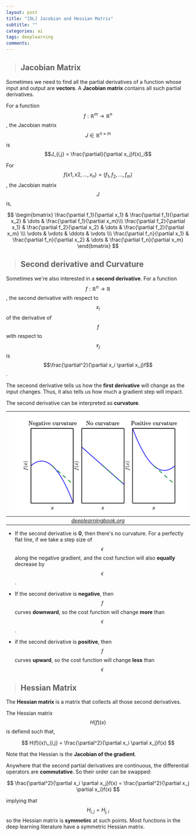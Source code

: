 ```yaml
---
layout: post
title: "[DL] Jacobian and Hessian Matrix"
subtitle: ""
categories: ai
tags: deeplearning
comments:
---
```


> ## Jacobian Matrix

Sometimes we need to find all the partial derivatives of a function whose input and output are **vectors**. A **Jacobian matrix** contains all such partial derivatives.

For a function $$f : \mathbb{R}^m \rightarrow \mathbb{R}^n$$, the Jacobian matrix $$J \in \mathbb{R}^{n \times m}$$ is $$J_{i,j} = \frac{\partial}{\partial x_j}f(x)_i$$

For $$f(x1,x2, ..., x_n) = (f_1, f_2, ..., f_m)$$, the Jacobian matrix $$J$$ is,

$$
\begin{bmatrix}
\frac{\partial f_1}{\partial x_1} & \frac{\partial f_1}{\partial x_2} & \dots & \frac{\partial f_1}{\partial x_m}\\\ \frac{\partial f_2}{\partial x_1} & \frac{\partial f_2}{\partial x_2} & \dots & \frac{\partial f_2}{\partial x_m} \\\ \vdots & \vdots & \ddots & \vdots \\\ \frac{\partial f_n}{\partial x_1} & \frac{\partial f_n}{\partial x_2} & \dots & \frac{\partial f_n}{\partial x_m}
\end{bmatrix}
$$

> ## Second derivative and Curvature

Sometimes we're also interested in a **second derivative**. For a function $$f: \mathbb{R}^n \rightarrow \mathbb{R}$$, the second derivative with respect to $$x_i$$ of the derivative of $$f$$ with respect to $$x_j$$ is $$\frac{\partial^2}{\partial x_i \partial x_j}f$$.

The seceond derivative tells us how the **first derivative** will change as the input changes. Thus, it also tells us how much a gradient step will impact.

The second derivative can be interpreted as **curvature**.

|                      ![joint](/assets/img/DL/grad4.png)                       |
| :---------------------------------------------------------------------------: |
| _[deeplearningbook.org](https://www.deeplearningbook.org/contents/prob.html)_ |

- If the second derivative is **0**, then there's no curvature. For a perfectly flat line, if we take a step size of $$\epsilon$$ along the negative gradient, and the cost function will also **equally** decrease by $$\epsilon$$.

- If the second derivative is **negative**, then $$f$$ curves **downward**, so the cost function will change **more** than $$\epsilon$$.

- if the second derivative is **positive**, then $$f$$ curves **upward**, so the cost function will change **less** than $$\epsilon$$

> ## Hessian Matrix

The **Hessian matrix** is a matrix that collects all those second derivatives.

The Hessian matrix $$H(f)(x)$$ is defiend such that,

$$ H(f)(x)\_{i,j} = \frac{\partial^2}{\partial x_i \partial x_j}f(x) $$

Note that the Hessian is the **Jacobian of the gradient**.

Anywhere that the second partial derivatives are continuous, the differential operators are **commutative**. So their order can be swapped:

$$ \frac{\partial^2}{\partial x_i \partial x_j}f(x) = \frac{\partial^2}{\partial x_j \partial x_i}f(x) $$

implying that $$H_{i,j} = H_{j,i}$$ so the Hessian matrix is **symmetirc** at such points. Most functions in the deep learning literature have a symmetric Hessian matrix.
